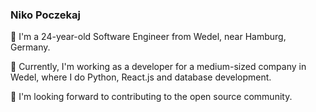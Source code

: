 ###  Niko Poczekaj 

🌱 I'm a 24-year-old Software Engineer from Wedel, near Hamburg, Germany.

🔭 Currently, I'm working as a developer for a medium-sized company in Wedel, where I do Python, React.js and database development.

👯 I'm looking forward to contributing to the open source community.
<!--
**nikolaspoczekaj/nikolaspoczekaj** is a ✨ _special_ ✨ repository because its `README.md` (this file) appears on your GitHub profile.

Here are some ideas to get you started:

- 🔭 I’m currently working on ...
- 🌱 I’m currently learning ...
- 👯 I’m looking to collaborate on ...
- 🤔 I’m looking for help with ...
- 💬 Ask me about ...
- 📫 How to reach me: ...
- 😄 Pronouns: ...
- ⚡ Fun fact: ...
-->
